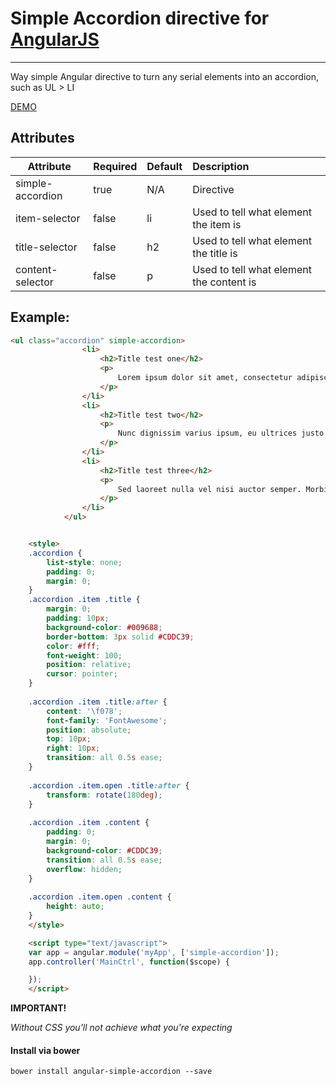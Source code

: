 # Simple Accordion directive for [AngularJS](http://angularjs.org/)

***

Way simple Angular directive to turn any serial elements into an accordion, such as UL > LI

[DEMO](http://wender.github.io/angular-simple-accordion/)

## Attributes

|Attribute|Required|Default|Description|
|---------|:-------|:------|:----------|
|simple-accordion|true|N/A|Directive|
|item-selector|false|li|Used to tell what element the item is|
|title-selector|false|h2|Used to tell what element the title is|
|content-selector|false|p|Used to tell what element the content is|

## Example: 
```HTML
<ul class="accordion" simple-accordion>
                <li>
                    <h2>Title test one</h2>
                    <p>
                        Lorem ipsum dolor sit amet, consectetur adipiscing elit. Curabitur eu tempor ante, eget ornare magna. Pellentesque cursus cursus erat sodales placerat. Fusce imperdiet auctor tortor at imperdiet. Integer feugiat, purus et pellentesque maximus, purus tortor dictum sem, et pellentesque turpis purus non massa. Donec et tellus nec enim luctus accumsan eget vel diam. Sed vel scelerisque mauris. Etiam porta augue vitae dolor pulvinar, eget faucibus diam posuere. Donec sit amet lobortis quam, at mattis ex. Ut vel suscipit arcu. Aliquam nec sem nec lorem dictum hendrerit. Duis rutrum sit amet magna quis fringilla. Praesent ut sem iaculis, semper turpis ultricies, porta massa. Curabitur id tellus vitae quam ornare tristique sit amet eget sapien. Phasellus imperdiet pretium pharetra. Vestibulum gravida sem id est sagittis placerat. Duis dolor sem, aliquet in velit quis, placerat commodo sapien.
                    </p>
                </li>
                <li>
                    <h2>Title test two</h2>
                    <p>
                        Nunc dignissim varius ipsum, eu ultrices justo euismod vitae. Donec condimentum tortor massa, ac hendrerit lacus convallis eu. Phasellus varius non sem consequat sagittis. Duis consectetur blandit mauris a hendrerit. Quisque ullamcorper dictum mi, in pharetra sem porta vel. Aenean consectetur erat felis, convallis dictum turpis venenatis in. Integer et porttitor lacus. Cras consectetur orci enim. Integer quis ornare elit, ac placerat est. Nam eget laoreet quam. Duis gravida hendrerit ipsum ut posuere. Pellentesque habitant morbi tristique senectus et netus et malesuada fames ac turpis egestas. Vivamus suscipit sem tortor, nec pellentesque turpis auctor elementum. Pellentesque congue orci neque, eget egestas enim faucibus id.
                    </p>
                </li>
                <li>
                    <h2>Title test three</h2>
                    <p>
                        Sed laoreet nulla vel nisi auctor semper. Morbi vitae leo convallis, molestie arcu vitae, sodales sem. Curabitur consequat justo nisi. Integer iaculis felis vitae nulla cursus luctus. Ut ut ligula a lectus aliquet pellentesque. Nunc ut vulputate nunc, eu molestie turpis. Fusce urna massa, dapibus et enim quis, ullamcorper iaculis velit. Praesent accumsan ex id mi auctor, eget bibendum odio mollis. Nam ut nisi vulputate, feugiat sapien quis, sodales purus. Vivamus malesuada mauris non felis sagittis, vitae aliquam est commodo. Praesent porta euismod risus eget pulvinar. Aenean ut lobortis ipsum, at tincidunt ex. Suspendisse aliquam tellus nec risus porttitor molestie. Sed urna erat, hendrerit id eleifend et, eleifend sed ante. Ves
                    </p>
                </li>
            </ul>


	<style>
	.accordion {
        list-style: none;
        padding: 0;
        margin: 0;
    }
    .accordion .item .title {
        margin: 0;
        padding: 10px;
        background-color: #009688;
        border-bottom: 3px solid #CDDC39;
        color: #fff;
        font-weight: 100;
        position: relative;
        cursor: pointer;
    }
    
    .accordion .item .title:after {
        content: '\f078';
        font-family: 'FontAwesome';
        position: absolute;
        top: 10px;
        right: 10px;
        transition: all 0.5s ease;
    }
    
    .accordion .item.open .title:after {
        transform: rotate(180deg);
    }
    
    .accordion .item .content {
        padding: 0;
        margin: 0;
        background-color: #CDDC39;
        transition: all 0.5s ease;
        overflow: hidden;
    }
    
    .accordion .item.open .content {
        height: auto;
    }
    </style>

    <script type="text/javascript">
    var app = angular.module('myApp', ['simple-accordion']);
    app.controller('MainCtrl', function($scope) {

    });
    </script>
```

**IMPORTANT!**
 
*Without CSS you'll not achieve what you're expecting*

#### Install via bower

    bower install angular-simple-accordion --save